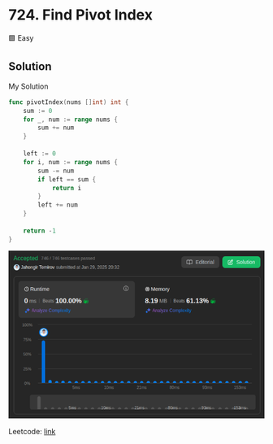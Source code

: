 # 724. Find Pivot Index

🟩 Easy

## Solution

My Solution

```go
func pivotIndex(nums []int) int {
    sum := 0
    for _, num := range nums {
        sum += num
    }

    left := 0
    for i, num := range nums {
        sum -= num
        if left == sum {
            return i
        }
        left += num
    }

    return -1
}
```

![result](724.png)

Leetcode: [link](https://leetcode.com/problems/find-pivot-index/)
